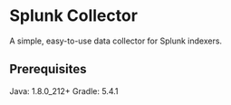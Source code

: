 # Splunk Collector

A simple, easy-to-use data collector for Splunk indexers.

## Prerequisites

Java: 1.8.0_212+
Gradle: 5.4.1
